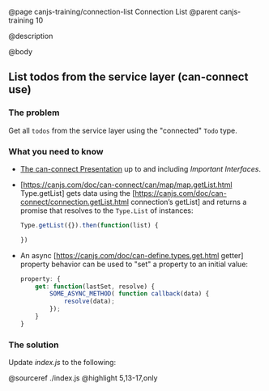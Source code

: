 @page canjs-training/connection-list Connection List
@parent canjs-training 10

@description

@body


## List todos from the service layer (can-connect use)


### The problem

Get all `todos` from the service layer using the "connected" `Todo` type.

### What you need to know

- [The can-connect Presentation](https://drive.google.com/open?id=0Bx-kNqf-wxZebHFWMElNOVEwSlE) up to and including _Important Interfaces_.
- [https://canjs.com/doc/can-connect/can/map/map.getList.html Type.getList] gets data using the
  [https://canjs.com/doc/can-connect/connection.getList.html connection’s getList] and returns a
  promise that resolves to the `Type.List` of instances:

  ```js
  Type.getList({}).then(function(list) {

  })
  ```
- An async [https://canjs.com/doc/can-define.types.get.html getter] property behavior can be used
  to "set" a property to an initial value:

  ```js
  property: {
      get: function(lastSet, resolve) {
          SOME_ASYNC_METHOD( function callback(data) {
              resolve(data);
          });
      }
  }
  ```

### The solution

Update _index.js_ to the following:

@sourceref ./index.js
@highlight 5,13-17,only

